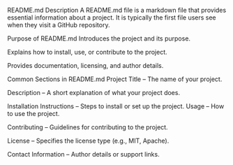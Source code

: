 README.md Description
A README.md file is a markdown file that provides essential information about a project. It is typically the first file users see when they visit a GitHub repository.

Purpose of README.md
Introduces the project and its purpose.

Explains how to install, use, or contribute to the project.

Provides documentation, licensing, and author details.

Common Sections in README.md
Project Title – The name of your project.

Description – A short explanation of what your project does.

Installation Instructions – Steps to install or set up the project.
Usage – How to use the project.

Contributing – Guidelines for contributing to the project.

License – Specifies the license type (e.g., MIT, Apache).

Contact Information – Author details or support links.


